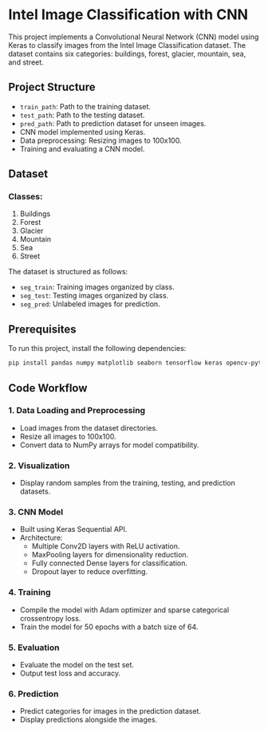 # Intel Image Classification with CNN

This project implements a Convolutional Neural Network (CNN) model using Keras to classify images from the Intel Image Classification dataset. The dataset contains six categories: buildings, forest, glacier, mountain, sea, and street.

## Project Structure

- `train_path`: Path to the training dataset.
- `test_path`: Path to the testing dataset.
- `pred_path`: Path to prediction dataset for unseen images.
- CNN model implemented using Keras.
- Data preprocessing: Resizing images to 100x100.
- Training and evaluating a CNN model.

## Dataset

### Classes:
1. Buildings
2. Forest
3. Glacier
4. Mountain
5. Sea
6. Street

The dataset is structured as follows:
- `seg_train`: Training images organized by class.
- `seg_test`: Testing images organized by class.
- `seg_pred`: Unlabeled images for prediction.

## Prerequisites

To run this project, install the following dependencies:

```bash
pip install pandas numpy matplotlib seaborn tensorflow keras opencv-python
```

## Code Workflow

### 1. Data Loading and Preprocessing
- Load images from the dataset directories.
- Resize all images to 100x100.
- Convert data to NumPy arrays for model compatibility.

### 2. Visualization
- Display random samples from the training, testing, and prediction datasets.

### 3. CNN Model
- Built using Keras Sequential API.
- Architecture:
  - Multiple Conv2D layers with ReLU activation.
  - MaxPooling layers for dimensionality reduction.
  - Fully connected Dense layers for classification.
  - Dropout layer to reduce overfitting.

### 4. Training
- Compile the model with Adam optimizer and sparse categorical crossentropy loss.
- Train the model for 50 epochs with a batch size of 64.

### 5. Evaluation
- Evaluate the model on the test set.
- Output test loss and accuracy.

### 6. Prediction
- Predict categories for images in the prediction dataset.
- Display predictions alongside the images.


